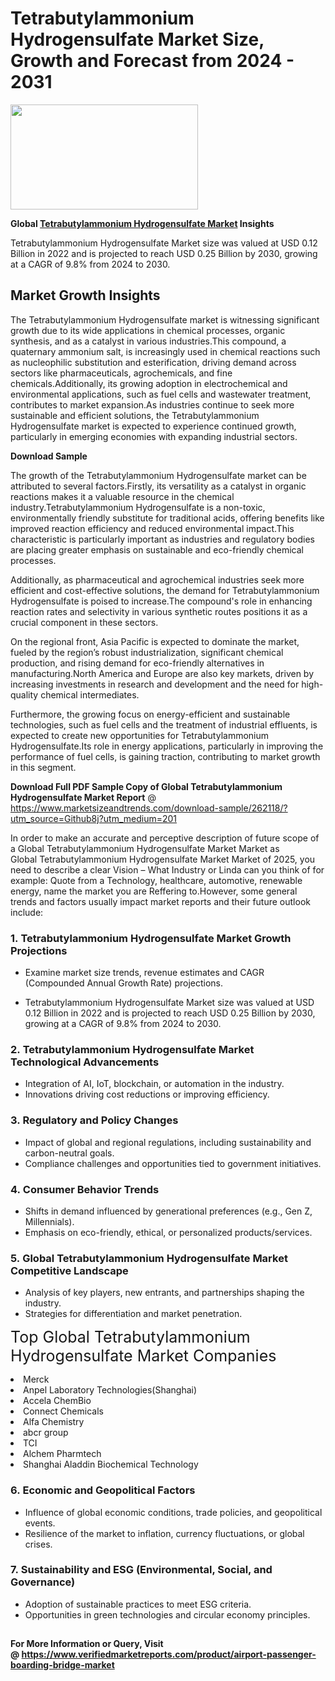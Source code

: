 <H1>Tetrabutylammonium Hydrogensulfate Market Size, Growth and Forecast from 2024 - 2031</H1><img class="aligncenter size-medium wp-image-584254" src="https://thirdeyenews.in/wp-content/uploads/2024/09/Global-Market-Research-300x168.jpeg" alt="" width="300" height="168" /><p><strong>Global&nbsp;<a href="https://www.marketsizeandtrends.com/download-sample/262118/?utm_source=Github8j?utm_medium=201">Tetrabutylammonium Hydrogensulfate Market</a> Insights</strong></p><p>Tetrabutylammonium Hydrogensulfate Market size was valued at USD 0.12 Billion in 2022 and is projected to reach USD 0.25 Billion by 2030, growing at a CAGR of 9.8% from 2024 to 2030.</p><p><h2>Market Growth Insights</h2> <p>The Tetrabutylammonium Hydrogensulfate market is witnessing significant growth due to its wide applications in chemical processes, organic synthesis, and as a catalyst in various industries.This compound, a quaternary ammonium salt, is increasingly used in chemical reactions such as nucleophilic substitution and esterification, driving demand across sectors like pharmaceuticals, agrochemicals, and fine chemicals.Additionally, its growing adoption in electrochemical and environmental applications, such as fuel cells and wastewater treatment, contributes to market expansion.As industries continue to seek more sustainable and efficient solutions, the Tetrabutylammonium Hydrogensulfate market is expected to experience continued growth, particularly in emerging economies with expanding industrial sectors.</p> <p><strong>Download Sample</strong></p> <p>The growth of the Tetrabutylammonium Hydrogensulfate market can be attributed to several factors.Firstly, its versatility as a catalyst in organic reactions makes it a valuable resource in the chemical industry.Tetrabutylammonium Hydrogensulfate is a non-toxic, environmentally friendly substitute for traditional acids, offering benefits like improved reaction efficiency and reduced environmental impact.This characteristic is particularly important as industries and regulatory bodies are placing greater emphasis on sustainable and eco-friendly chemical processes.</p> <p>Additionally, as pharmaceutical and agrochemical industries seek more efficient and cost-effective solutions, the demand for Tetrabutylammonium Hydrogensulfate is poised to increase.The compound's role in enhancing reaction rates and selectivity in various synthetic routes positions it as a crucial component in these sectors.</p> <p>On the regional front, Asia Pacific is expected to dominate the market, fueled by the region’s robust industrialization, significant chemical production, and rising demand for eco-friendly alternatives in manufacturing.North America and Europe are also key markets, driven by increasing investments in research and development and the need for high-quality chemical intermediates.</p> <p>Furthermore, the growing focus on energy-efficient and sustainable technologies, such as fuel cells and the treatment of industrial effluents, is expected to create new opportunities for Tetrabutylammonium Hydrogensulfate.Its role in energy applications, particularly in improving the performance of fuel cells, is gaining traction, contributing to market growth in this segment.</p> <p><span class=""><strong>Download Full PDF Sample Copy of Global Tetrabutylammonium Hydrogensulfate Market Report</strong> @ <a href="https://www.marketsizeandtrends.com/download-sample/262118/?utm_source=Github8j?utm_medium=201" target="_blank">https://www.marketsizeandtrends.com/download-sample/262118/?utm_source=Github8j?utm_medium=201</a></span></p><p>In order to make an accurate and perceptive description of future scope of a Global&nbsp;Tetrabutylammonium Hydrogensulfate Market Market as Global&nbsp;Tetrabutylammonium Hydrogensulfate Market Market of 2025, you need to describe a clear Vision &ndash; What Industry or Linda can you think of for example: Quote from a Technology, healthcare, automotive, renewable energy, name the market you are Reffering to.However, some general trends and factors usually impact market reports and their future outlook include:</p><h3>1.&nbsp;<strong>Tetrabutylammonium Hydrogensulfate Market Growth Projections</strong></h3><ul><li>Examine market size trends, revenue estimates and CAGR (Compounded Annual Growth Rate) projections.</li><li><p>Tetrabutylammonium Hydrogensulfate Market size was valued at USD 0.12 Billion in 2022 and is projected to reach USD 0.25 Billion by 2030, growing at a CAGR of 9.8% from 2024 to 2030.</p></li></ul><h3>2.&nbsp;<strong>Tetrabutylammonium Hydrogensulfate Market Technological Advancements</strong></h3><ul><li>Integration of AI, IoT, blockchain, or automation in the industry.</li><li>Innovations driving cost reductions or improving efficiency.</li></ul><h3>3.&nbsp;<strong>Regulatory and Policy Changes</strong></h3><ul><li>Impact of global and regional regulations, including sustainability and carbon-neutral goals.</li><li>Compliance challenges and opportunities tied to government initiatives.</li></ul><h3>4.&nbsp;<strong>Consumer Behavior Trends</strong></h3><ul><li>Shifts in demand influenced by generational preferences (e.g., Gen Z, Millennials).</li><li>Emphasis on eco-friendly, ethical, or personalized products/services.</li></ul><h3>5.&nbsp;<strong>Global Tetrabutylammonium Hydrogensulfate Market Competitive Landscape</strong></h3><ul><li>Analysis of key players, new entrants, and partnerships shaping the industry.</li><li>Strategies for differentiation and market penetration.</li></ul><p data-pm-slice="1 1 []"><span style="color: inherit; font-family: inherit; font-size: 25px;">Top Global Tetrabutylammonium Hydrogensulfate Market Companies</span></p><div class="" data-test-id=""><p><li>Merck</li><li> Anpel Laboratory Technologies(Shanghai)</li><li> Accela ChemBio</li><li> Connect Chemicals</li><li> Alfa Chemistry</li><li> abcr group</li><li> TCI</li><li> Alchem Pharmtech</li><li> Shanghai Aladdin Biochemical Technology</li></p></div><h3>6.&nbsp;<strong>Economic and Geopolitical Factors</strong></h3><ul><li>Influence of global economic conditions, trade policies, and geopolitical events.</li><li>Resilience of the market to inflation, currency fluctuations, or global crises.</li></ul><h3>7.&nbsp;<strong>Sustainability and ESG (Environmental, Social, and Governance)</strong></h3><ul><li>Adoption of sustainable practices to meet ESG criteria.</li><li>Opportunities in green technologies and circular economy principles.</li></ul><h2><strong style="font-size: 14px;">For More Information or Query, Visit @&nbsp;</strong><a style="background-color: #ffffff; font-size: 14px;" href="https://www.marketsizeandtrends.com/report/tetrabutylammonium-hydrogensulfate-market/" target="_blank">https://www.verifiedmarketreports.com/product/airport-passenger-boarding-bridge-market</a></h2>